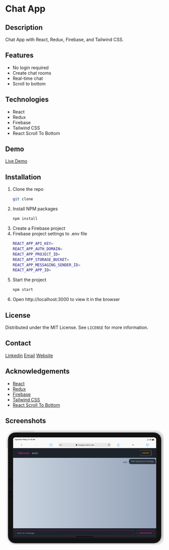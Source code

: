 # Chat App

## Description

Chat App with React, Redux, Firebase, and Tailwind CSS.

## Features

- No login required
- Create chat rooms
- Real-time chat 
- Scroll to bottom

## Technologies

- React
- Redux
- Firebase
- Tailwind CSS
- React Scroll To Bottom

## Demo

[Live Demo](https://chatapp.ersinm.com/)

## Installation

1. Clone the repo
   ```sh
   git clone
   ```
2. Install NPM packages
   ```sh
   npm install
   ```
3. Create a Firebase project
4. Firebase project settings to .env file
   ```sh
   REACT_APP_API_KEY=
   REACT_APP_AUTH_DOMAIN=
   REACT_APP_PROJECT_ID=
   REACT_APP_STORAGE_BUCKET=
   REACT_APP_MESSAGING_SENDER_ID=
   REACT_APP_APP_ID=
   ```
5. Start the project
   ```sh
   npm start
   ```
6. Open http://localhost:3000 to view it in the browser

## License

Distributed under the MIT License. See `LICENSE` for more information.

## Contact

[Linkedin](https://www.linkedin.com/in/ersinm/)
[Email](mailto:ersin.mutlu@outlook.com.tr)
[Website](https://ersinm.com/)

## Acknowledgements

- [React](https://reactjs.org/)
- [Redux](https://redux.js.org/)
- [Firebase](https://firebase.google.com/)
- [Tailwind CSS](https://tailwindcss.com/)
- [React Scroll To Bottom](https://www.npmjs.com/package/react-scroll-to-bottom)

## Screenshots

![Chat App](./public/chat-app.png "Chat App")
